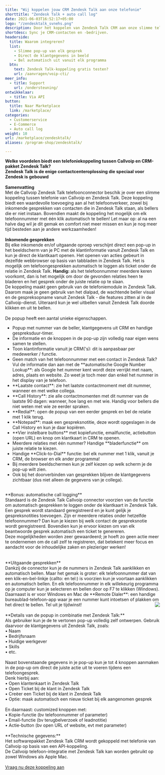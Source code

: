 ```yaml
---
title: "Wij koppelen jouw CRM Zendesk Talk aan onze telefonie"
shorttitle: "Zendesk Talk + auto call log"
date: 2021-06-03T16:52:17+05:00
logo: "/zendesktalk_svnehs.png"
description: Door het koppelen van Zendesk Talk CRM aan onze slimme telefonie werk je een stuk efficienter.
shortdesc: Sync je CRM-contacten en -bedrijven.
headerside:
  title: Waarom integreren?
  list:
    - Slimme pop-up van elk gesprek
    - Direct de klantgegevens in beeld
    - Bel automatisch uit vanuit elk programma
  btn:
    text: Zendesk Talk-koppeling gratis testen?
    url: /aanvragen/voip-cti/
meer_info:
  - title: Support
    url: /ondersteuning/
ontwikkelaar:
  - title: Via API
button:
  title: Naar Marketplace
  link: /marketplace/
categories:
  - Customerservice
  - E-Commerce
  - Auto call log
weight: 10
url: /marketplace/zendesktalk/
aliases: /program-shop/zendesktalk/

---
```


**Welke voordelen biedt een telefoniekoppeling tussen Callvoip en CRM-pakket Zendesk Talk?**<br>
**Zendesk Talk is de enige contactcenteroplossing die speciaal voor Zendesk is gebouwd**<br>
<br>
**Samenvatting**<br>
Met de Callvoip Zendesk Talk telefoonconnector beschik je over een slimme koppeling tussen telefonie van Callvoip en Zendesk Talk. Deze koppeling biedt een waardevolle toevoeging aan al het telefoonverkeer, zowel bij inkomende gesprekken van contacten die in Zendesk Talk staan, als bellers die er niet instaan. Bovendien maakt de koppeling het mogelijk om elk telefoonnummer met één klik automatisch te bellen! Let maar op: al na een halve dag wil je dit gemak en comfort niet meer missen en kun je nog meer tijd besteden aan je andere werkzaamheden!<br>
<br>
**Inkomende gesprekken**<br>
Bij elke inkomende en/of uitgaande oproep verschijnt direct een pop-up in het beeldscherm van je PC met de klantinformatie vanuit Zendesk Talk en kun je direct de klantkaart openen. Het openen van acties gebeurt in dezelfde webbrowser op basis van tabbladen in Zendesk Talk. Het is mogelijk om telefoongesprekken automatisch te loggen als ticket onder de relatie in Zendesk Talk. <b>Handig:</b> als het telefoonnummer meerdere keren voorkomt, dan is het mogelijk om door de gevonden relaties heen te bladeren en het gesprek onder de juiste relatie op te slaan. <br>
De koppeling maakt geen gebruik van de telefoniemodule in Zendesk Talk. Daarom maak je geen gebruik van het dialpad, de wachtende beller visual en de gespreksopname vanuit Zendesk Talk - die features zitten al in de Callvoip-dienst. Uiteraard kun je wel uitbellen vanuit  Zendesk Talk doorde klikken en uit te bellen. <br>
<br>
De popup heeft een aantal unieke eigenschappen. <br>
<div class="usp-list">
<ul>
<li>Popup met nummer van de beller, klantgegevens uit CRM en handige gespreksduur-timer.</li>
<li>De informatie en de knoppen in de pop-up zijn volledig naar eigen wens samen te stellen.</li>
<li>Toon klantinformatie vanuit je CRM('s): dit is aanpasbaar per medewerker / functie. </li>
<li>Geen match van het telefoonnummer met een contact in Zendesk Talk? Vul de informatie dan aan met de **automatische Google Number Lookup**: als Google het nummer kent wordt deze verrijkt met naam, adres, plaats en website. Zo weet je toch meer dan enkel het nummer in het display van je telefoon.</li>
<li>**Laatste contact**: zie het laatste contactmoment met dit nummer, wanneer en met welke collega.</li>
<li>**Call History**: zie alle contactmomenten met dit nummer van de laatste 90 dagen: wanneer, hoe lang en met wie. Handig voor bellers die niet weten met wie ze eerder spraken.</li>
<li>**Redial**: open de popup van een eerder gesprek en bel de relatie met 1 klik terug.</li>
<li>**Notepad**: maak een gespreksnotitie, deze wordt opgeslagen in de Call History en kun je daar kopiëren.</li>
<li>**Vier instelbare buttons** met kopiefunctie, emailfunctie, actiebutton (open URL) en knop om klantkaart in CRM te openen.</li>
<li>Meerdere relaties met één nummer? Handige **bladerfunctie** om juiste relatie te kiezen. </li>
<li>Handige **Click-to-Dial** functie: bel elk nummer met 1 klik, vanuit je CRM, de browser en elk ander programma!</li>
<li>Bij meerdere beeldschermen kun je zelf kiezen op welk scherm je de pop-up wilt zien.</li>
<li>Ook bij het doorverbinden van gesprekken blijven de klantgegevens zichtbaar (dus niet alleen de gegevens van je collega).</li>
</ul>
</div>
<br>
**Bonus: automatische call logging**<br>
Standaard is de Zendesk Talk Callvoip connector voorzien van de functie om automatisch gesprekken te loggen onder de klantkaart in Zendesk Talk. Een gesprek wordt standaard geregistreerd en je kunt gelijk je gespreksnotities toevoegen. Zijn er meerdere relaties onder hetzelfde telefoonnummer? Dan kun je kiezen bij welk contact de gespreksnotie wordt geregistreerd. Bovendien kun je ervoor kiezen om van elk beantwoorde gesprek automatisch een ticket te genereren. <br>
Deze mogelijkheden worden zeer gewaardeerd; je hoeft zo geen actie meer te ondernemen om de call zelf te registreren, dat betekent meer focus en aandacht voor de inhoudelijke zaken en plezieriger werken!<br>
<br>
<br>**Uitgaande gesprekken**<br>
Dankzij de connector kun je de nummers in Zendesk Talk aanklikken en automatisch bellen. Maar het gemak is groter: elk telefoonnummer dat van een klik-en-bel-linkje (callto: en tel:) is voorzien kun je voortaan aanklikken en automatisch bellen. En elk telefoonnummer in elk willekeurig programma op je computer kun je selecteren en bellen door op F7 te klikken (Windows). <br>
Daarnaast is er voor Windows en Mac de **Remote Dialer**: een handige bureaublad-telefoon-app waar je een nummer kunt intoetsen of plakken om het direct te bellen. Tel uit je tijdwinst! <img src="https://res.cloudinary.com/callvoip/image/upload/v1652365416/Bubble_Infographic_120522MT_tsnzh7.jpg" style="float:right"><br>
<br>
**Details van de popup in combinatie met Zendesk Talk:**<br>
Als gebruiker kun je de te vertonen pop-up volledig zelf ontwerpen. Gebruik daarvoor de klantgegevens uit Zendesk Talk, zoals: <br>
• Naam<br>
• Bedrijfsnaam<br>
• Huidige werkgever<br>
• Skills<br>
• etc.<br>
<br>
Naast bovenstaande gegevens in je pop-up kun je tot 4 knoppen aanmaken in de pop-up om direct de juiste actie uit te voeren tijdens een telefoongesprek. <br>
Denk hierbij aan:<br>
• Open klantenkaart in Zendesk Talk<br>
• Open Ticket bij de klant in Zendesk Talk<br>
• Creëer een Ticket bij de klant in Zendesk Talk<br>
• Optie: maak automatisch een nieuw ticket bij elk aangenomen gesprek<br> 
<br>
En daarnaast: customized knoppen met: <br>
• Kopie-functie (bv telefoonnummer of parameter)<br>
• Email-functie (bv terugbelverzoek of leadnotitie)<br>
• Actie-button (bv open URL of website, evt met parameter) <br>
<br>
**Technische gegevens:**<br>
Het softwarepakket Zendesk Talk CRM wordt gekoppeld met telefonie van Callvoip op basis van een API-koppeling.<br>
De Callvoip telefoon-integratie met Zendesk Talk kan worden gebruikt op zowel Windows als Apple Mac.<br> 
<br><a href="/aanvragen/voip-cti/" class="button">Vraag nu deze koppeling aan</a>
